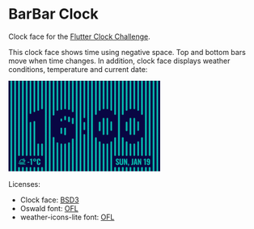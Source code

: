 # BarBar Clock

Clock face for the [Flutter Clock Challenge](https://flutter.dev/clock).

This clock face shows time using negative space. Top and bottom bars move when time changes. In addition, clock face displays weather conditions, temperature and current date:

![alt Clock face](content/clockface.gif)

Licenses:
* Clock face: [BSD3](LICENSE)
* Oswald font: [OFL](digital_clock/fonts/oswald/OFL.txt)
* weather-icons-lite font: [OFL](digital_clock/fonts/weather-icons-lite/LICENCE.md)

